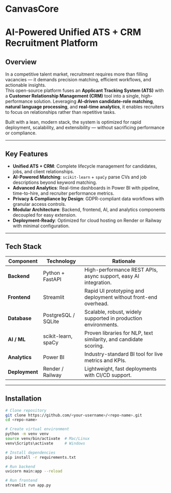 # CanvasCore
# AI-Powered Unified ATS + CRM Recruitment Platform

## Overview
In a competitive talent market, recruitment requires more than filling vacancies — it demands precision matching, efficient workflows, and actionable insights.  
This open-source platform fuses an **Applicant Tracking System (ATS)** with a **Customer Relationship Management (CRM)** tool into a single, high-performance solution. Leveraging **AI-driven candidate-role matching**, **natural language processing**, and **real-time analytics**, it enables recruiters to focus on relationships rather than repetitive tasks.

Built with a lean, modern stack, the system is optimized for rapid deployment, scalability, and extensibility — without sacrificing performance or compliance.

---

## Key Features
- **Unified ATS + CRM**: Complete lifecycle management for candidates, jobs, and client relationships.
- **AI-Powered Matching**: `scikit-learn` + `spaCy` parse CVs and job descriptions beyond keyword matching.
- **Advanced Analytics**: Real-time dashboards in Power BI with pipeline, time-to-hire, and recruiter performance metrics.
- **Privacy & Compliance by Design**: GDPR-compliant data workflows with granular access controls.
- **Modular Architecture**: Backend, frontend, AI, and analytics components decoupled for easy extension.
- **Deployment-Ready**: Optimized for cloud hosting on Render or Railway with minimal configuration.

---

## Tech Stack
| Component      | Technology         | Rationale |
|----------------|--------------------|-----------|
| **Backend**    | Python + FastAPI   | High-performance REST APIs, async support, easy AI integration. |
| **Frontend**   | Streamlit          | Rapid UI prototyping and deployment without front-end overhead. |
| **Database**   | PostgreSQL / SQLite| Scalable, robust, widely supported in production environments. |
| **AI / ML**    | scikit-learn, spaCy| Proven libraries for NLP, text similarity, and candidate scoring. |
| **Analytics**  | Power BI           | Industry-standard BI tool for live metrics and KPIs. |
| **Deployment** | Render / Railway   | Lightweight, fast deployments with CI/CD support. |

---

## Installation
```bash
# Clone repository
git clone https://github.com/<your-username>/<repo-name>.git
cd <repo-name>

# Create virtual environment
python -m venv venv
source venv/bin/activate  # Mac/Linux
venv\Scripts\activate     # Windows

# Install dependencies
pip install -r requirements.txt

# Run backend
uvicorn main:app --reload

# Run frontend
streamlit run app.py
